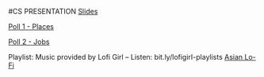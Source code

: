 #CS PRESENTATION
[Slides](https://docs.google.com/presentation/d/1NyKddsEqQ5Y5Ztsy1IQS6oH7BSK1nC1vfUGUwHYC2-s/edit#slide=id.g43ea64391e_2_75)

[Poll 1 - Places](https://strawpoll.com/7rnzmBlaWyO)

[Poll 2 - Jobs](https://strawpoll.com/e2nara45pgB )

Playlist:
Music provided by Lofi Girl
– Listen: bit.ly/lofigirI-playlists
[Asian Lo-Fi](https://open.spotify.com/playlist/6Wu1PLrAuL1aApvX0iX9Rh?si=920b3e2fe2a6425d)
